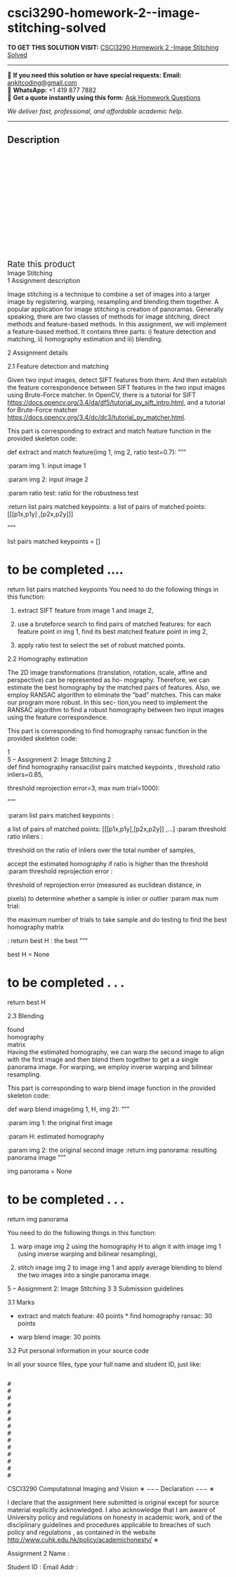 # csci3290-homework-2--image-stitching-solved
**TO GET THIS SOLUTION VISIT:** [CSCI3290 Homework 2 -Image Stitching Solved](https://www.ankitcodinghub.com/product/csci3290-homework-2-image-stitching-solved/)


---

📩 **If you need this solution or have special requests:** **Email:** ankitcoding@gmail.com  
📱 **WhatsApp:** +1 419 877 7882  
📄 **Get a quote instantly using this form:** [Ask Homework Questions](https://www.ankitcodinghub.com/services/ask-homework-questions/)

*We deliver fast, professional, and affordable academic help.*

---

<h2>Description</h2>



<div class="kk-star-ratings kksr-auto kksr-align-center kksr-valign-top" data-payload="{&quot;align&quot;:&quot;center&quot;,&quot;id&quot;:&quot;92230&quot;,&quot;slug&quot;:&quot;default&quot;,&quot;valign&quot;:&quot;top&quot;,&quot;ignore&quot;:&quot;&quot;,&quot;reference&quot;:&quot;auto&quot;,&quot;class&quot;:&quot;&quot;,&quot;count&quot;:&quot;0&quot;,&quot;legendonly&quot;:&quot;&quot;,&quot;readonly&quot;:&quot;&quot;,&quot;score&quot;:&quot;0&quot;,&quot;starsonly&quot;:&quot;&quot;,&quot;best&quot;:&quot;5&quot;,&quot;gap&quot;:&quot;4&quot;,&quot;greet&quot;:&quot;Rate this product&quot;,&quot;legend&quot;:&quot;0\/5 - (0 votes)&quot;,&quot;size&quot;:&quot;24&quot;,&quot;title&quot;:&quot;CSCI3290 Homework 2 -Image Stitching Solved&quot;,&quot;width&quot;:&quot;0&quot;,&quot;_legend&quot;:&quot;{score}\/{best} - ({count} {votes})&quot;,&quot;font_factor&quot;:&quot;1.25&quot;}">

<div class="kksr-stars">

<div class="kksr-stars-inactive">
            <div class="kksr-star" data-star="1" style="padding-right: 4px">


<div class="kksr-icon" style="width: 24px; height: 24px;"></div>
        </div>
            <div class="kksr-star" data-star="2" style="padding-right: 4px">


<div class="kksr-icon" style="width: 24px; height: 24px;"></div>
        </div>
            <div class="kksr-star" data-star="3" style="padding-right: 4px">


<div class="kksr-icon" style="width: 24px; height: 24px;"></div>
        </div>
            <div class="kksr-star" data-star="4" style="padding-right: 4px">


<div class="kksr-icon" style="width: 24px; height: 24px;"></div>
        </div>
            <div class="kksr-star" data-star="5" style="padding-right: 4px">


<div class="kksr-icon" style="width: 24px; height: 24px;"></div>
        </div>
    </div>

<div class="kksr-stars-active" style="width: 0px;">
            <div class="kksr-star" style="padding-right: 4px">


<div class="kksr-icon" style="width: 24px; height: 24px;"></div>
        </div>
            <div class="kksr-star" style="padding-right: 4px">


<div class="kksr-icon" style="width: 24px; height: 24px;"></div>
        </div>
            <div class="kksr-star" style="padding-right: 4px">


<div class="kksr-icon" style="width: 24px; height: 24px;"></div>
        </div>
            <div class="kksr-star" style="padding-right: 4px">


<div class="kksr-icon" style="width: 24px; height: 24px;"></div>
        </div>
            <div class="kksr-star" style="padding-right: 4px">


<div class="kksr-icon" style="width: 24px; height: 24px;"></div>
        </div>
    </div>
</div>


<div class="kksr-legend" style="font-size: 19.2px;">
            <span class="kksr-muted">Rate this product</span>
    </div>
    </div>
<div class="page" title="Page 1">
<div class="section">
<div class="layoutArea">
<div class="column">
Image Stitching

</div>
</div>
</div>
<div class="layoutArea">
<div class="column">
1 Assignment description

Image stitching is a technique to combine a set of images into a larger image by registering, warping, resampling and blending them together. A popular application for image stitching is creation of panoramas. Generally speaking, there are two classes of methods for image stitching, direct methods and feature-based methods. In this assignment, we will implement a feature-based method. It contains three parts: i) feature detection and matching, ii) homography estimation and iii) blending.

2 Assignment details

2.1 Feature detection and matching

Given two input images, detect SIFT features from them. And then establish the feature correspondence between SIFT features in the two input images using Brute-Force matcher. In OpenCV, there is a tutorial for SIFT https://docs.opencv.org/3.4/da/df5/tutorial_py_sift_intro.html, and a tutorial for Brute-Force matcher https://docs.opencv.org/3.4/dc/dc3/tutorial_py_matcher.html.

This part is corresponding to extract and match feature function in the provided skeleton code:

def extract and match feature(img 1, img 2, ratio test=0.7): ”””

:param img 1: input image 1

:param img 2: input image 2

:param ratio test: ratio for the robustness test

:return list pairs matched keypoints: a list of pairs of matched points: [[[p1x,p1y] ,[p2x,p2y]]]

”””

list pairs matched keypoints = []

# to be completed ….

return list pairs matched keypoints You need to do the following things in this function:

1) extract SIFT feature from image 1 and image 2,

2) use a bruteforce search to find pairs of matched features: for each feature point in img 1, find its best matched feature point in img 2,

3) apply ratio test to select the set of robust matched points.

2.2 Homography estimation

The 2D image transformations (translation, rotation, scale, affine and perspective) can be represented as ho- mography. Therefore, we can estimate the best homography by the matched pairs of features. Also, we employ RANSAC algorithm to eliminate the ”bad” matches. This can make our program more robust. In this sec- tion,you need to implement the RANSAC algorithm to find a robust homography between two input images using the feature correspondence.

This part is corresponding to find homography ransac function in the provided skeleton code:

</div>
</div>
<div class="layoutArea">
<div class="column">
1

</div>
</div>
</div>
<div class="page" title="Page 2">
<div class="layoutArea">
<div class="column">
5 – Assignment 2: Image Stitching 2

</div>
</div>
<div class="layoutArea">
<div class="column">
def find homography ransac(list pairs matched keypoints , threshold ratio inliers=0.85,

threshold reprojection error=3, max num trial=1000):

”””

:param list pairs matched keypoints :

a list of pairs of matched points: [[[p1x,p1y],[p2x,p2y]] ,…] :param threshold ratio inliers :

threshold on the ratio of inliers over the total number of samples,

accept the estimated homography if ratio is higher than the threshold :param threshold reprojection error :

threshold of reprojection error (measured as euclidean distance, in

pixels) to determine whether a sample is inlier or outlier :param max num trial:

the maximum number of trials to take sample and do testing to find the best homography matrix

</div>
</div>
<div class="layoutArea">
<div class="column">
: return best H : the best ”””

best H = None

# to be completed . . .

return best H

2.3 Blending

</div>
<div class="column">
found

</div>
<div class="column">
homography

</div>
<div class="column">
matrix

</div>
</div>
<div class="layoutArea">
<div class="column">
Having the estimated homography, we can warp the second image to align with the first image and then blend them together to get a a single panorama image. For warping, we employ inverse warping and bilinear resampling.

This part is corresponding to warp blend image function in the provided skeleton code:

def warp blend image(img 1, H, img 2): ”””

:param img 1: the original first image

:param H: estimated homography

:param img 2: the original second image :return img panorama: resulting panorama image ”””

img panorama = None

# to be completed . . .

return img panorama

You need to do the following things in this function:

1) warp image img 2 using the homography H to align it with image img 1 (using inverse warping and bilinear resampling),

2) stitch image img 2 to image img 1 and apply average blending to blend the two images into a single panorama image.

</div>
</div>
</div>
<div class="page" title="Page 3">
<div class="layoutArea">
<div class="column">
5 – Assignment 2: Image Stitching 3 3 Submission guidelines

3.1 Marks

* extract and match feature: 40 points * find homography ransac: 30 points

* warp blend image: 30 points

3.2 Put personal information in your source code

In all your source files, type your full name and student ID, just like:

</div>
</div>
<div class="layoutArea">
<div class="column">
<pre>#
#
#
#
#
#
#
#
#
#
#
#
#
#
</pre>
</div>
<div class="column">
CSCI3290 Computational Imaging and Vision ∗ −−− Declaration −−− ∗

I declare that the assignment here submitted is original except for source material explicitly acknowledged. I also acknowledge that I am aware of University policy and regulations on honesty in academic work, and of the disciplinary guidelines and procedures applicable to breaches of such policy and regulations , as contained in the website http://www.cuhk.edu.hk/policy/academichonesty/ ∗

Assignment 2 Name :

Student ID : Email Addr :

</div>
</div>
</div>
